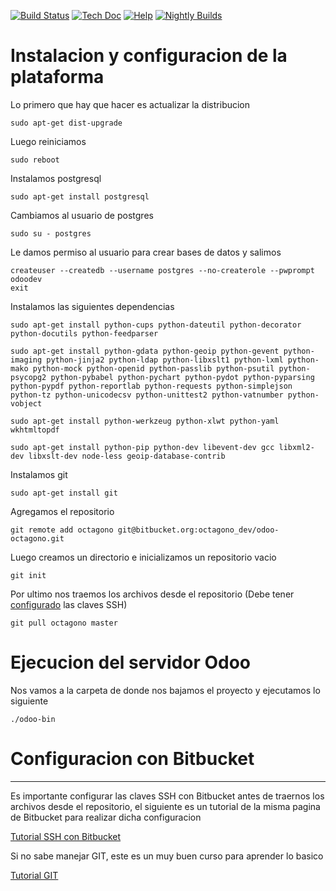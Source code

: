[![Build Status](http://runbot.odoo.com/runbot/badge/flat/1/10.0.svg)](http://runbot.odoo.com/runbot)
[![Tech Doc](http://img.shields.io/badge/10.0-docs-875A7B.svg?style=flat)](http://www.odoo.com/documentation/10.0)
[![Help](http://img.shields.io/badge/10.0-help-875A7B.svg?style=flat)](https://www.odoo.com/forum/help-1)
[![Nightly Builds](http://img.shields.io/badge/10.0-nightly-875A7B.svg?style=flat)](http://nightly.odoo.com/)


# Instalacion y configuracion de la plataforma

Lo primero que hay que hacer es actualizar la distribucion

```
sudo apt-get dist-upgrade
```

Luego reiniciamos

```
sudo reboot
```

Instalamos postgresql

```
sudo apt-get install postgresql
```

Cambiamos al usuario de postgres

```
sudo su - postgres
```

Le damos permiso al usuario para crear bases de datos y salimos

```
createuser --createdb --username postgres --no-createrole --pwprompt odoodev
exit
```

Instalamos las siguientes dependencias

```
sudo apt-get install python-cups python-dateutil python-decorator python-docutils python-feedparser

sudo apt-get install python-gdata python-geoip python-gevent python-imaging python-jinja2 python-ldap python-libxslt1 python-lxml python-mako python-mock python-openid python-passlib python-psutil python-psycopg2 python-pybabel python-pychart python-pydot python-pyparsing python-pypdf python-reportlab python-requests python-simplejson python-tz python-unicodecsv python-unittest2 python-vatnumber python-vobject

sudo apt-get install python-werkzeug python-xlwt python-yaml wkhtmltopdf

sudo apt-get install python-pip python-dev libevent-dev gcc libxml2-dev libxslt-dev node-less geoip-database-contrib
```

Instalamos git

``` 
sudo apt-get install git
```

Agregamos el repositorio

```
git remote add octagono git@bitbucket.org:octagono_dev/odoo-octagono.git
```

Luego creamos un directorio e inicializamos un repositorio vacio

```
git init
```

Por ultimo nos traemos los archivos desde el repositorio (Debe tener [configurado](#configuracion-con-bitbucket) las claves SSH)

```
git pull octagono master
```

# Ejecucion del servidor Odoo

Nos vamos a la carpeta de donde nos bajamos el proyecto y ejecutamos lo siguiente

```
./odoo-bin
```

# Configuracion con Bitbucket
----

Es importante configurar las claves SSH con Bitbucket antes de traernos los archivos desde el repositorio, el siguiente es un tutorial de la misma pagina de Bitbucket para realizar dicha configuracion

[Tutorial SSH con Bitbucket](https://confluence.atlassian.com/bitbucket/set-up-ssh-for-git-728138079.html)

Si no sabe manejar GIT, este es un muy buen curso para aprender lo basico

[Tutorial GIT](https://www.codeschool.com/courses/try-git)
